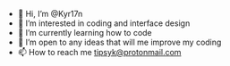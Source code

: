 - 👋 Hi, I’m @Kyr17n
- 👀 I’m interested in coding and interface design
- 🌱 I’m currently learning how to code
- 💞️ I’m open to any ideas that will me improve my coding
- 📫 How to reach me tipsyk@protonmail.com

<!---
Kyr17n/Kyr17n is a ✨ special ✨ repository because its `README.md` (this file) appears on your GitHub profile.
You can click the Preview link to take a look at your changes.
--->
